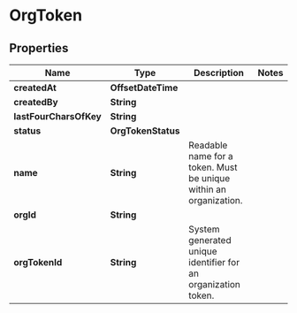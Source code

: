 

# OrgToken


## Properties

| Name | Type | Description | Notes |
|------------ | ------------- | ------------- | -------------|
|**createdAt** | **OffsetDateTime** |  |  |
|**createdBy** | **String** |  |  |
|**lastFourCharsOfKey** | **String** |  |  |
|**status** | **OrgTokenStatus** |  |  |
|**name** | **String** | Readable name for a token. Must be unique within an organization. |  |
|**orgId** | **String** |  |  |
|**orgTokenId** | **String** | System generated unique identifier for an organization token. |  |




